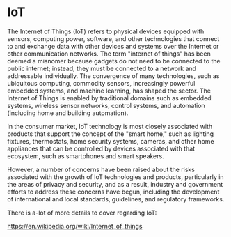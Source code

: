 # IoT

The Internet of Things (IoT) refers to physical devices equipped with sensors, computing power, software, and other technologies that connect to and exchange data with other devices and systems over the Internet or other communication networks. The term "internet of things" has been deemed a misnomer because gadgets do not need to be connected to the public internet; instead, they must be connected to a network and addressable individually. The convergence of many technologies, such as ubiquitous computing, commodity sensors, increasingly powerful embedded systems, and machine learning, has shaped the sector. The Internet of Things is enabled by traditional domains such as embedded systems, wireless sensor networks, control systems, and automation (including home and building automation).

In the consumer market, IoT technology is most closely associated with products that support the concept of the "smart home," such as lighting fixtures, thermostats, home security systems, cameras, and other home appliances that can be controlled by devices associated with that ecosystem, such as smartphones and smart speakers.

However, a number of concerns have been raised about the risks associated with the growth of IoT technologies and products, particularly in the areas of privacy and security, and as a result, industry and government efforts to address these concerns have begun, including the development of international and local standards, guidelines, and regulatory frameworks.

There is a-lot of more details to cover regarding IoT:

https://en.wikipedia.org/wiki/Internet_of_things



